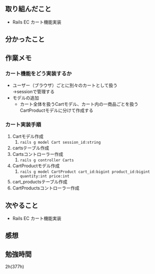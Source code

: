 ## 取り組んだこと
- Rails EC  カート機能実装

## 分かったこと

## 作業メモ

### カート機能をどう実装するか
  - ユーザー（ブラウザ）ごとに別々のカートとして扱う<br>→sessionで管理する
  - モデルの追加
    - カート全体を扱うCartモデル、カート内の一商品ごとを扱うCartProductモデルに分けて作成する

### カート実装手順
  1. Cartモデル作成
     1. `rails g model Cart session_id:string`
  2. cartsテーブル作成
  3. Cartsコントローラー作成
     1. `rails g controller Carts`
  4. CartProductモデル作成
     1. `rails g model CartProduct cart_id:bigint product_id:bigint quantity:int price:int`
  5. cart_productsテーブル作成
  6. CartProductsコントローラー作成

## 次やること
- Rails EC  カート機能実装

## 感想


## 勉強時間
2h(377h)